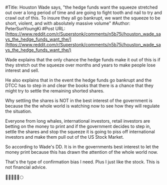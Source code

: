 #Title: Houston Wade says, "the hedge funds want the squeeze stretched out over a long period of time and are going to fight tooth and nail to try and crawl out of this. To insure they all go bankrupt, we want the squeeze to be short, violent, and with absolutely massive volume"
#Author: PeterSunYoungKi
#Post URL: [https://www.reddit.com/r/Superstonk/comments/n5b75j/houston_wade_says_the_hedge_funds_want_the/](https://www.reddit.com/r/Superstonk/comments/n5b75j/houston_wade_says_the_hedge_funds_want_the/)


Wade explains that the only chance the hedge funds make it out of this is if they stretch out the squeeze over months and years to make people lose interest and sell. 

He also explains that in the event the hedge funds go bankrupt and the DTCC has to step in and clear the books that there is a chance that they might try to settle the remaining shorted shares. 

Why settling the shares is NOT in the best interest of the government is because the the whole world is watching now to see how they will regulate the situation.

Everyone from long whales, international investors, retail investors are betting on the money to print and if the government decides to step in, settle the shares and stop the squeeze it is going to piss off international investors and make them pull out of the US Stock Market. 

So according to Wade's DD. It is in the governments best interest to let the money print because this has drawn the attention of the whole world now. 

That's the type of confirmation bias I need. Plus I just like the stock. This is not financial advice. 

💎🙌🚀🦍🐜🌕